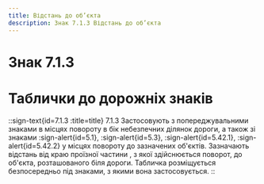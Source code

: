 ```yaml
---
title: Відстань до об’єкта
description: Знак 7.1.3 Відстань до об’єкта
---
```

# Знак 7.1.3
# Таблички до дорожніх знаків
::sign-text{id=7.1.3 :title=title}
7.1.3 Застосовують з попереджувальними знаками в місцях повороту в бік небезпечних ділянок дороги, а також зі знаками :sign-alert{id=5.1}, :sign-alert{id=5.3}, :sign-alert{id=5.42.1}, :sign-alert{id=5.42.2} у місцях повороту до зазначених об'єктів.
Зазначають  відстань від краю проїзної частини , з якої здійснюється поворот, до об'єкта, розташованого біля дороги.
Табличка розміщується безпосередньо під знаками, з якими вона застосовується.
::